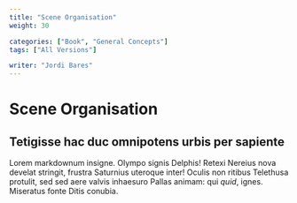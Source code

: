```yaml
---
title: "Scene Organisation"
weight: 30

categories: ["Book", "General Concepts"]
tags: ["All Versions"]

writer: "Jordi Bares"
---
```

# Scene Organisation

## Tetigisse hac duc omnipotens urbis per sapiente

Lorem markdownum insigne. Olympo signis Delphis! Retexi Nereius nova develat
stringit, frustra Saturnius uteroque inter! Oculis non ritibus Telethusa
protulit, sed sed aere valvis inhaesuro Pallas animam: qui *quid*, ignes.
Miseratus fonte Ditis conubia.